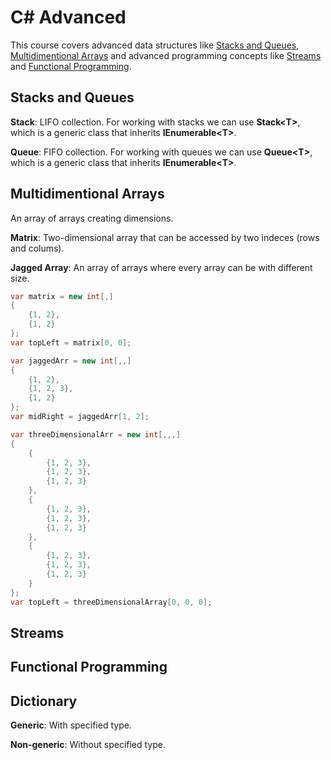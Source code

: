 # C# Advanced

This course covers advanced data structures like
[Stacks and Queues](#stacks-and-queues),
[Multidimentional Arrays](#multidimentional-arrays) and advanced programming
concepts like [Streams](#streams) and
[Functional Programming](#functional-programming).

## Stacks and Queues

__Stack__: LIFO collection. For working with stacks we can use
__Stack&lt;T&gt;__, which is a generic class that inherits
__IEnumerable&lt;T&gt;__.

__Queue__: FIFO collection. For working with queues we can use
__Queue&lt;T&gt;__, which is a generic class that inherits
__IEnumerable&lt;T&gt;__.

## Multidimentional Arrays

An array of arrays creating dimensions.

__Matrix__: Two-dimensional array that can be accessed by two indeces (rows and
colums).

__Jagged Array__: An array of arrays where every array can be with different
size.

```csharp
var matrix = new int[,]
{
    {1, 2},
    {1, 2}
};
var topLeft = matrix[0, 0];

var jaggedArr = new int[,,]
{
    {1, 2},
    {1, 2, 3},
    {1, 2}
};
var midRight = jaggedArr[1, 2];

var threeDimensionalArr = new int[,,,]
{
    {
        {1, 2, 3},
        {1, 2, 3},
        {1, 2, 3}
    },
    {
        {1, 2, 3},
        {1, 2, 3},
        {1, 2, 3}
    },
    {
        {1, 2, 3},
        {1, 2, 3},
        {1, 2, 3}
    }
};
var topLeft = threeDimensionalArray[0, 0, 0];
```

## Streams

## Functional Programming

## Dictionary

__Generic__: With specified type.

__Non-generic__: Without specified type.
